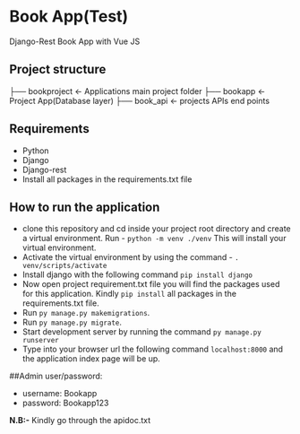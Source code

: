 # Book App(Test)
Django-Rest Book App with Vue JS



## Project structure 
├── bookproject        <- Applications main project folder
├── bookapp            <- Project App(Database layer)
├── book_api           <- projects APIs end points

## Requirements
* Python
* Django
* Django-rest
* Install all packages in the requirements.txt file

## How to run the application

* clone this repository and cd inside your project root directory and create a virtual environment. Run - `python -m venv ./venv` This will install your virtual environment.
* Activate the virtual environment by using the command - `. venv/scripts/activate` 
* Install django with the following command `pip install django`
* Now open project requirement.txt file you will find the packages used for this application. Kindly `pip install` all packages in the requirements.txt file.
* Run `py manage.py makemigrations`.
* Run `py manage.py migrate`.
* Start development server by running the command `py manage.py runserver` 
* Type into your browser url the following command `localhost:8000` and the application index page will be up.

##Admin user/password:
* username: Bookapp
* password: Bookapp123

**N.B:-** Kindly go through the apidoc.txt
